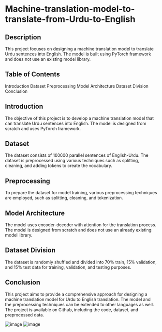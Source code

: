 # Machine-translation-model-to-translate-from-Urdu-to-English
## Description
This project focuses on designing a machine translation model to translate Urdu sentences into English. The model is built using PyTorch framework and does not use an existing model library.

## Table of Contents
Introduction
Dataset
Preprocessing
Model Architecture
Dataset Division
Conclusion
## Introduction
The objective of this project is to develop a machine translation model that can translate Urdu sentences into English. The model is designed from scratch and uses PyTorch framework.

## Dataset
The dataset consists of 100000 parallel sentences of English-Urdu. The dataset is preprocessed using various techniques such as splitting, cleaning, and adding tokens to create the vocabulary.

## Preprocessing
To prepare the dataset for model training, various preprocessing techniques are employed, such as splitting, cleaning, and tokenization.

## Model Architecture
The model uses encoder-decoder with attention for the translation process. The model is designed from scratch and does not use an already existing model library.

## Dataset Division
The dataset is randomly shuffled and divided into 70% train, 15% validation, and 15% test data for training, validation, and testing purposes.

## Conclusion
This project aims to provide a comprehensive approach for designing a machine translation model for Urdu to English translation. The model and the preprocessing techniques can be extended to other languages as well. The project is available on Github, including the code, dataset, and preprocessed data.

![image](https://user-images.githubusercontent.com/60068629/219610076-13093563-8cb3-4a6c-a3ad-87aede2b26ae.png)
![image](https://user-images.githubusercontent.com/60068629/219610142-b034a826-1aa1-412f-9e2f-449d3e2fdc72.png)
